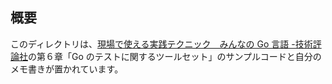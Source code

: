 ## 概要

このディレクトリは、[現場で使える実践テクニック　みんなの Go 言語 -技術評論社](https://gihyo.jp/book/2019/978-4-297-10727-7)の第６章「Go のテストに関するツールセット」のサンプルコードと自分のメモ書きが置かれています。
